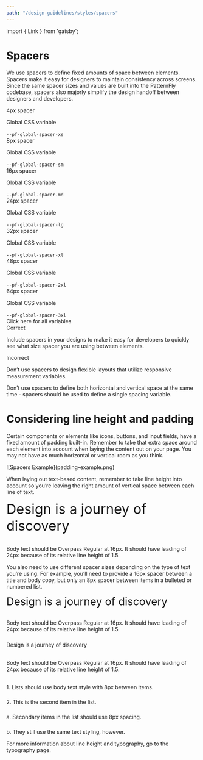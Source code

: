 ```yaml
---
path: "/design-guidelines/styles/spacers"
---
```

import { Link } from 'gatsby';

# Spacers
We use spacers to define fixed amounts of space between elements. Spacers make it easy for designers to maintain consistency across screens. Since the same spacer sizes and values are built into the PatternFly codebase, spacers also majorly simplify the design handoff between designers and developers.

<div class="pf-u-display-flex pf-u-flex-direction-row pf-u-mb-lg">
  <div class="spacer4">
  </div>
  <div class="pf-u-display-flex pf-u-flex-direction-column">
    <div class="spacerTitle">4px spacer</div>
    <div class="pf-u-display-flex pf-u-flex-direction-row">
      <p class="pf-u-my-0 pf-u-mr-sm">Global CSS variable </p>
      <code>--pf-global-spacer-xs</code>
    </div>
  </div>
</div>

<div class="pf-u-display-flex pf-u-flex-direction-row pf-u-mb-lg">
  <div class="spacer8">
  </div>
  <div class="pf-u-display-flex pf-u-flex-direction-column">
    <div class="spacerTitle">8px spacer</div>
    <div class="pf-u-display-flex pf-u-flex-direction-row">
      <p class="pf-u-my-0 pf-u-mr-sm">Global CSS variable </p>
      <code>--pf-global-spacer-sm</code>
    </div>
  </div>
</div>

<div class="pf-u-display-flex pf-u-flex-direction-row pf-u-mb-lg">
  <div class="spacer16">
  </div>
  <div class="pf-u-display-flex pf-u-flex-direction-column">
    <div class="spacerTitle">16px spacer</div>
    <div class="pf-u-display-flex pf-u-flex-direction-row">
      <p class="pf-u-my-0 pf-u-mr-sm">Global CSS variable </p>
      <code>--pf-global-spacer-md</code>
    </div>
  </div>
</div>

<div class="pf-u-display-flex pf-u-flex-direction-row pf-u-mb-lg">
  <div class="spacer24">
  </div>
  <div class="pf-u-display-flex pf-u-flex-direction-column">
    <div class="spacerTitle">24px spacer</div>
    <div class="pf-u-display-flex pf-u-flex-direction-row">
      <p class="pf-u-my-0 pf-u-mr-sm">Global CSS variable </p>
      <code>--pf-global-spacer-lg</code>
    </div>
  </div>
</div>

<div class="pf-u-display-flex pf-u-flex-direction-row pf-u-mb-lg">
  <div class="spacer32">
  </div>
  <div class="pf-u-display-flex pf-u-flex-direction-column">
    <div class="spacerTitle">32px spacer</div>
    <div class="pf-u-display-flex pf-u-flex-direction-row">
      <p class="pf-u-my-0 pf-u-mr-sm">Global CSS variable </p>
      <code>--pf-global-spacer-xl</code>
    </div>
  </div>
</div>

<div class="pf-u-display-flex pf-u-flex-direction-row pf-u-mb-lg">
  <div class="spacer48">
  </div>
  <div class="pf-u-display-flex pf-u-flex-direction-column">
    <div class="spacerTitle">48px spacer</div>
    <div class="pf-u-display-flex pf-u-flex-direction-row">
      <p class="pf-u-my-0 pf-u-mr-sm">Global CSS variable </p>
      <code>--pf-global-spacer-2xl</code>
    </div>
  </div>
</div>

<div class="pf-u-display-flex pf-u-flex-direction-row pf-u-mb-lg">
  <div class="spacer64">
  </div>
  <div class="pf-u-display-flex pf-u-flex-direction-column">
    <div class="spacerTitle">64px spacer</div>
    <div class="pf-u-display-flex pf-u-flex-direction-row">
      <p class="pf-u-my-0 pf-u-mr-sm">Global CSS variable </p>
      <code>--pf-global-spacer-3xl</code>
    </div>
  </div>
</div>

<Link to="/documentation/react/css-variables">Click here for all variables</Link>
<div class="pf-u-display-flex demo pf-u-my-3xl pf-u-p-xl">
  <div class="pf-u-display-flex pf-u-flex-direction-column pf-u-mr-3xl">
    <div class="h4 correct">
      <i class="fas fa-check-circle"></i>
      Correct
    </div>
    <p>
      Include spacers in your designs to make it easy for developers to quickly see what size spacer you are using between elements.
    </p>
  </div>
  <div class="pf-u-display-flex pf-u-flex-direction-column">
    <div class="h4 incorrect">
      <i class="fas fa-exclamation-triangle"></i>
      Incorrect
    </div>
      <p>
        Don’t use spacers to design flexible layouts that utilize responsive measurement variables.
      </p>
      <p>
        Don’t use spacers to define both horizontal and vertical space at the same time - spacers should be used to define a single spacing variable.
      </p>
  </div>
</div>

<h1 class="pf-c-title pf-m-2xl">Considering line height and padding</h1>
<p>
  Certain components or elements like icons, buttons, and input fields, have a fixed amount of padding built-in. Remember to take that extra space around each element into account when laying the content out on your page. You may not have as much horizontal or vertical room as you think.
</p>
![Spacers Example](padding-example.png)
<p class="pf-u-mt-3xl">
  When laying out text-based content, remember to take line height into account so you’re leaving the right amount of vertical space between each line of text.
</p>

<div class="border" style="font-size: 36px; width: 510px;">
  Design is a journey of discovery
</div>
<div class="spacer16" style="height: 16px;">
</div>
<p class="border" style="width: 510px;">
  Body text should be Overpass Regular at 16px. It should have leading of 24px because of its relative line height of 1.5.
</p>

<p class="pf-u-mt-3xl">
  You also need to use different spacer sizes depending on the type of text you’re using. For example, you’ll need to provide a 16px spacer between a title and body copy, but only an 8px spacer between items in a bulleted or numbered list.
</p>

<div class="border" style="font-size: 28px">
  Design is a journey of discovery
</div>
<div class="spacer16" style="height: 16px;">
</div>
<p class="border" style="margin-bottom: 0;">
  Body text should be Overpass Regular at 16px. It should have leading of 24px because of its relative line height of 1.5.
</p>
<div class="spacer24" style="height: 24px;">
</div>
<div class="h2 border">
  Design is a journey of discovery
</div>
<div class="spacer16" style="height: 16px;">
</div>
<p class="border" style="margin-bottom: 0;">
  Body text should be Overpass Regular at 16px. It should have leading of 24px because of its relative line height of 1.5.
</p>
<div class="spacer16" style="height: 16px;">
</div>
<p class="border" style="margin-bottom: 0;">
  1. Lists should use body text style with 8px between items.
</p>
<div class="spacer8" style="height: 8px;">
</div>
<p class="border" style="margin-bottom: 0;">
  2. This is the second item in the list.
</p>
<div class="spacer8" style="height: 8px;">
</div>
<p class="border" style="margin-bottom: 0;">
  a. Secondary items in the list should use 8px spacing.
</p>
<div class="spacer8" style="height: 8px;">
</div>
<p class="border" style="margin-bottom: 0;">
  b. They still use the same text styling, however.
</p>

<p class="pf-u-my-3xl">For more information about line height and typography, go to the <Link to="/design-guidelines/styles/typography">typography page</Link>.</p>
